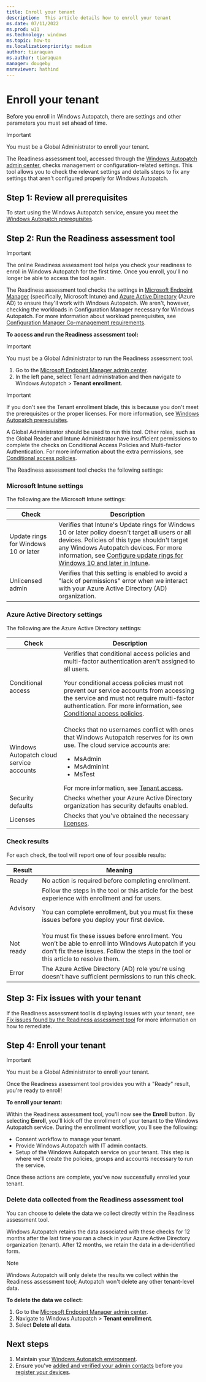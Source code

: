 ```yaml
---
title: Enroll your tenant
description:  This article details how to enroll your tenant
ms.date: 07/11/2022
ms.prod: w11
ms.technology: windows
ms.topic: how-to
ms.localizationpriority: medium
author: tiaraquan
ms.author: tiaraquan
manager: dougeby
msreviewer: hathind
---
```


# Enroll your tenant

Before you enroll in Windows Autopatch, there are settings and other parameters you must set ahead of time.

> [!IMPORTANT]
> You must be a Global Administrator to enroll your tenant.

The Readiness assessment tool, accessed through the [Windows Autopatch admin center](https://endpoint.microsoft.com/), checks management or configuration-related settings. This tool allows you to check the relevant settings and details steps to fix any settings that aren't configured properly for Windows Autopatch.  

## Step 1: Review all prerequisites

To start using the Windows Autopatch service, ensure you meet the [Windows Autopatch prerequisites](../prepare/windows-autopatch-prerequisites.md).

## Step 2: Run the Readiness assessment tool

> [!IMPORTANT]
> The online Readiness assessment tool helps you check your readiness to enroll in Windows Autopatch for the first time. Once you enroll, you'll no longer be able to access the  tool again.

The Readiness assessment tool checks the settings in [Microsoft Endpoint Manager](#microsoft-intune-settings) (specifically, Microsoft Intune) and [Azure Active Directory](#azure-active-directory-settings) (Azure AD) to ensure they'll work with Windows Autopatch. We aren't, however, checking the workloads in Configuration Manager necessary for Windows Autopatch. For more information about workload prerequisites, see [Configuration Manager Co-management requirements](../prepare/windows-autopatch-prerequisites.md#configuration-manager-co-management-requirements).

**To access and run the Readiness assessment tool:**

> [!IMPORTANT]
> You must be a Global Administrator to run the Readiness assessment tool.

1. Go to the [Microsoft Endpoint Manager admin center](https://endpoint.microsoft.com/).
2. In the left pane, select Tenant administration and then navigate to Windows Autopatch > **Tenant enrollment**.

> [!IMPORTANT]
> If you don't see the Tenant enrollment blade, this is because you don't meet the prerequisites or the proper licenses. For more information, see [Windows Autopatch prerequisites](windows-autopatch-prerequisites.md#more-about-licenses).

A Global Administrator should be used to run this tool. Other roles, such as the Global Reader and Intune Administrator have insufficient permissions to complete the checks on Conditional Access Policies and Multi-factor Authentication. For more information about the extra permissions, see [Conditional access policies](../prepare/windows-autopatch-fix-issues.md#conditional-access-policies).

The Readiness assessment tool checks the following settings:

### Microsoft Intune settings

The following are the Microsoft Intune settings:

| Check | Description |
| ----- | ----- |
| Update rings for Windows 10 or later | Verifies that Intune's Update rings for Windows 10 or later policy doesn't target all users or all devices. Policies of this type shouldn't target any Windows Autopatch devices. For more information, see [Configure update rings for Windows 10 and later in Intune](/mem/intune/protect/windows-10-update-rings). |
| Unlicensed admin | Verifies that this setting is enabled to avoid a "lack of permissions" error when we interact with your Azure Active Directory (AD) organization. |

### Azure Active Directory settings

The following are the Azure Active Directory settings:

| Check | Description |
| ----- | ----- |
| Conditional access | Verifies that conditional access policies and multi-factor authentication aren't assigned to all users.<p><p>Your conditional access policies must not prevent our service accounts from accessing the service and must not require multi-factor authentication. For more information, see [Conditional access policies](../prepare/windows-autopatch-fix-issues.md#conditional-access-policies). |
| Windows Autopatch cloud service accounts | Checks that no usernames conflict with ones that Windows Autopatch reserves for its own use. The cloud service accounts are:<ul><li>MsAdmin</li><li>MsAdminInt</li><li>MsTest</li></ul> For more information, see [Tenant access](../references/windows-autopatch-privacy.md#tenant-access). |
| Security defaults | Checks whether your Azure Active Directory organization has security defaults enabled. |
| Licenses | Checks that you've obtained the necessary [licenses](../prepare/windows-autopatch-prerequisites.md#more-about-licenses). |

### Check results

For each check, the tool will report one of four possible results:  

| Result | Meaning |
| ----- | ----- |
| Ready | No action is required before completing enrollment. |
| Advisory | Follow the steps in the tool or this article for the best experience with enrollment and for users.<p><p>You can complete enrollment, but you must fix these issues before you deploy your first device. |
| Not ready | You must fix these issues before enrollment. You won’t be able to enroll into Windows Autopatch if you don't fix these issues. Follow the steps in the tool or this article to resolve them.  |
| Error | The Azure Active Directory (AD) role you're using doesn't have sufficient permissions to run this check. |

## Step 3: Fix issues with your tenant

If the Readiness assessment tool is displaying issues with your tenant, see [Fix issues found by the Readiness assessment tool](../prepare/windows-autopatch-fix-issues.md) for more information on how to remediate.  

## Step 4: Enroll your tenant

> [!IMPORTANT]
> You must be a Global Administrator to enroll your tenant.

Once the Readiness assessment tool provides you with a "Ready" result, you're ready to enroll!

**To enroll your tenant:**

Within the Readiness assessment tool, you'll now see the **Enroll** button. By selecting **Enroll**, you'll kick off the enrollment of your tenant to the Windows Autopatch service. During the enrollment workflow, you'll see the following:

- Consent workflow to manage your tenant.
- Provide Windows Autopatch with IT admin contacts.
- Setup of the Windows Autopatch service on your tenant. This step is where we'll create the policies, groups and accounts necessary to run the service.

Once these actions are complete, you've now successfully enrolled your tenant.

### Delete data collected from the Readiness assessment tool

You can choose to delete the data we collect directly within the Readiness assessment tool.

Windows Autopatch retains the data associated with these checks for 12 months after the last time you ran a check in your Azure Active Directory organization (tenant). After 12 months, we retain the data in a de-identified form.

> [!NOTE]
> Windows Autopatch will only delete the results we collect within the Readiness assessment tool; Autopatch won't delete any other tenant-level data.

**To delete the data we collect:**

1. Go to the [Microsoft Endpoint Manager admin center](https://endpoint.microsoft.com/).
2. Navigate to Windows Autopatch > **Tenant enrollment**.
3. Select **Delete all data**.

## Next steps

1. Maintain your [Windows Autopatch environment](../operate/windows-autopatch-maintain-environment.md).
1. Ensure you've [added and verified your admin contacts](../deploy/windows-autopatch-admin-contacts.md) before you [register your devices](../deploy/windows-autopatch-register-devices.md).
